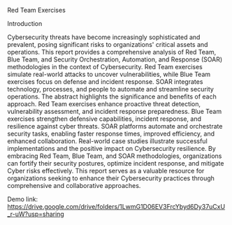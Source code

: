 
Red Team Exercises

Introduction

Cybersecurity threats have become increasingly sophisticated and prevalent, posing significant risks to organizations' critical assets and operations. This report provides a comprehensive analysis of Red Team, Blue Team, and Security Orchestration, Automation, and Response (SOAR) methodologies in the context of Cybersecurity. Red Team exercises simulate real-world attacks to uncover vulnerabilities, while Blue Team exercises focus on defense and incident response. 
SOAR integrates technology, processes, and people to automate and streamline security operations. The abstract highlights the significance and benefits of each approach. Red Team exercises enhance proactive threat detection, vulnerability assessment, and incident response preparedness. Blue Team exercises strengthen defensive capabilities, incident response, and resilience against cyber threats. SOAR platforms automate and orchestrate security tasks, enabling faster response times, improved efficiency, and enhanced collaboration. Real-world case studies illustrate successful implementations and the positive impact on Cybersecurity resilience.
By embracing Red Team, Blue Team, and SOAR methodologies, organizations can fortify their security postures, optimize incident response, and mitigate Cyber risks effectively. This report serves as a valuable resource for organizations seeking to enhance their Cybersecurity practices through comprehensive and collaborative approaches.

Demo link: https://drive.google.com/drive/folders/1LwmG1D06EV3FrcYbyd6Dy37uCxU_r-uW?usp=sharing
